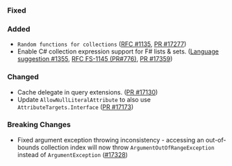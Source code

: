 ### Fixed

### Added

* `Random functions for collections` ([RFC #1135](https://github.com/fsharp/fslang-design/blob/main/RFCs/FS-1135-random-functions-for-collections.md), [PR #17277](https://github.com/dotnet/fsharp/pull/17277))
* Enable C# collection expression support for F# lists & sets. ([Language suggestion #1355](https://github.com/fsharp/fslang-suggestions/issues/1355), [RFC FS-1145 (PR#776)](https://github.com/fsharp/fslang-design/pull/776), [PR #17359](https://github.com/dotnet/fsharp/pull/17359))

### Changed

* Cache delegate in query extensions. ([PR #17130](https://github.com/dotnet/fsharp/pull/17130))
* Update `AllowNullLiteralAttribute` to also use `AttributeTargets.Interface` ([PR #17173](https://github.com/dotnet/fsharp/pull/17173))

### Breaking Changes

* Fixed argument exception throwing inconsistency - accessing an out-of-bounds collection index will now throw `ArgumentOutOfRangeException` instead of `ArgumentException` ([#17328](https://github.com/dotnet/fsharp/pull/17328))
